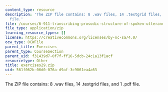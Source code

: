 ```yaml
---
content_type: resource
description: 'The ZIP file contains: 8 .wav files, 14 .textgrid files, and 1 .pdf
  file.'
file: /courses/6-911-transcribing-prosodic-structure-of-spoken-utterances-with-tobi-january-iap-2006/561f062b06d0076ad9af3c9061ea4a63_exercises29.zip
file_type: application/zip
learning_resource_types: []
license: https://creativecommons.org/licenses/by-nc-sa/4.0/
ocw_type: OCWFile
parent_title: Exercises
parent_type: CourseSection
parent_uid: f31439d7-0f7f-ff16-5dcb-24c1a13f1acf
resourcetype: Other
title: exercises29.zip
uid: 561f062b-06d0-076a-d9af-3c9061ea4a63
---
```

The ZIP file contains: 8 .wav files, 14 .textgrid files, and 1 .pdf file.